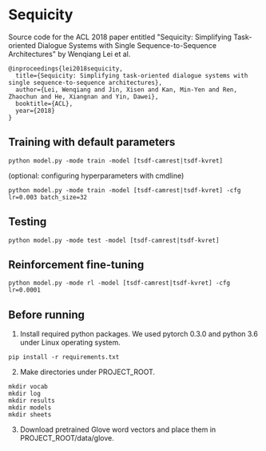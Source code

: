 # Sequicity

Source code for the ACL 2018 paper entitled "Sequicity: Simplifying Task-oriented Dialogue Systems with Single Sequence-to-Sequence 
Architectures" by Wenqiang Lei et al.

```
@inproceedings{lei2018sequicity,
  title={Sequicity: Simplifying task-oriented dialogue systems with single sequence-to-sequence architectures},
  author={Lei, Wenqiang and Jin, Xisen and Kan, Min-Yen and Ren, Zhaochun and He, Xiangnan and Yin, Dawei},
  booktitle={ACL},
  year={2018}
}
```


## Training with default parameters

```
python model.py -mode train -model [tsdf-camrest|tsdf-kvret]
```

(optional: configuring hyperparameters with cmdline)

```
python model.py -mode train -model [tsdf-camrest|tsdf-kvret] -cfg lr=0.003 batch_size=32
```

## Testing

```
python model.py -mode test -model [tsdf-camrest|tsdf-kvret]
```

## Reinforcement fine-tuning

```
python model.py -mode rl -model [tsdf-camrest|tsdf-kvret] -cfg lr=0.0001
```

## Before running
1. Install required python packages. We used pytorch 0.3.0 and python 3.6 under Linux operating system. 
```
pip install -r requirements.txt
```
2. Make directories under PROJECT_ROOT.
```
mkdir vocab
mkdir log
mkdir results
mkdir models
mkdir sheets
```

3. Download pretrained Glove word vectors and place them in PROJECT_ROOT/data/glove.
